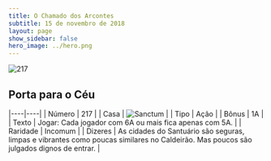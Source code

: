 ```yaml
---
title: O Chamado dos Arcontes
subtitle: 15 de novembro de 2018
layout: page
show_sidebar: false
hero_image: ../hero.png
---
```


![217](https://cdn.keyforgegame.com/media/card_front/pt/341_217_RWHMP875732G_pt.png)

## Porta para o Céu

|----|----|
| Número | 217 |
| Casa | ![Sanctum](https://archonarcana.com/images/thumb/c/c7/Sanctum.png/22px-Sanctum.png "Santuário") |
| Tipo | Ação |
| Bônus | 1A |
| Texto | Jogar: Cada jogador com 6A ou mais fica apenas com 5A. |
| Raridade | Incomum |
| Dizeres | As cidades do Santuário são seguras, limpas e vibrantes como poucas similares no Caldeirão.  Mas poucos são julgados dignos de entrar. |
